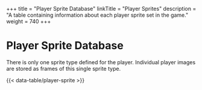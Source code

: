 +++
title = "Player Sprite Database"
linkTitle = "Player Sprites"
description = "A table containing information about each player sprite set in the game."
weight = 740
+++

# Player Sprite Database

There is only one sprite type defined for the player. Individual player images are stored as frames of this single sprite type.

{{< data-table/player-sprite >}}
